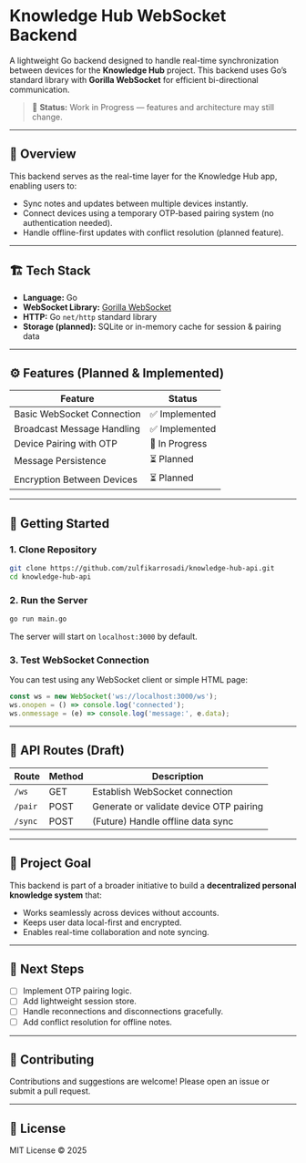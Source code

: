 # Knowledge Hub WebSocket Backend

A lightweight Go backend designed to handle real-time synchronization between devices for the **Knowledge Hub** project. This backend uses Go’s standard library with **Gorilla WebSocket** for efficient bi-directional communication.

> 🚧 **Status:** Work in Progress — features and architecture may still change.

---

## 📘 Overview

This backend serves as the real-time layer for the Knowledge Hub app, enabling users to:

* Sync notes and updates between multiple devices instantly.
* Connect devices using a temporary OTP-based pairing system (no authentication needed).
* Handle offline-first updates with conflict resolution (planned feature).

---

## 🏗️ Tech Stack

* **Language:** Go
* **WebSocket Library:** [Gorilla WebSocket](https://github.com/gorilla/websocket)
* **HTTP:** Go `net/http` standard library
* **Storage (planned):** SQLite or in-memory cache for session & pairing data

---

## ⚙️ Features (Planned & Implemented)

| Feature                    | Status         |
| -------------------------- | -------------- |
| Basic WebSocket Connection | ✅ Implemented  |
| Broadcast Message Handling | ✅ Implemented  |
| Device Pairing with OTP    | 🧩 In Progress |
| Message Persistence        | ⏳ Planned      |
| Encryption Between Devices | ⏳ Planned      |

---

## 🚀 Getting Started

### 1. Clone Repository

```bash
git clone https://github.com/zulfikarrosadi/knowledge-hub-api.git
cd knowledge-hub-api
```

### 2. Run the Server

```bash
go run main.go
```

The server will start on `localhost:3000` by default.

### 3. Test WebSocket Connection

You can test using any WebSocket client or simple HTML page:

```javascript
const ws = new WebSocket('ws://localhost:3000/ws');
ws.onopen = () => console.log('connected');
ws.onmessage = (e) => console.log('message:', e.data);
```

---

## 📡 API Routes (Draft)

| Route   | Method | Description                             |
| ------- | ------ | --------------------------------------- |
| `/ws`   | GET    | Establish WebSocket connection          |
| `/pair` | POST   | Generate or validate device OTP pairing |
| `/sync` | POST   | (Future) Handle offline data sync       |

---

## 🧠 Project Goal

This backend is part of a broader initiative to build a **decentralized personal knowledge system** that:

* Works seamlessly across devices without accounts.
* Keeps user data local-first and encrypted.
* Enables real-time collaboration and note syncing.

---

## 🧩 Next Steps

* [ ] Implement OTP pairing logic.
* [ ] Add lightweight session store.
* [ ] Handle reconnections and disconnections gracefully.
* [ ] Add conflict resolution for offline notes.

---

## 🤝 Contributing

Contributions and suggestions are welcome! Please open an issue or submit a pull request.

---

## 📄 License

MIT License © 2025
